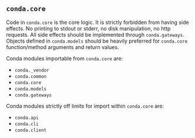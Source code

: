 ## `conda.core`

Code in `conda.core` is the core logic.  It is strictly forbidden from having side effects.
No printing to stdout or stderr, no disk manipulation, no http requests.
All side effects should be implemented through `conda.gateways`.  Objects defined in
`conda.models` should be heavily preferred for `conda.core` function/method arguments
and return values.

Conda modules importable from `conda.core` are:

- `conda._vendor`
- `conda.common`
- `conda.core`
- `conda.models`
- `conda.gateways`

Conda modules strictly off limits for import within `conda.core` are:

- `conda.api`
- `conda.cli`
- `conda.client`
